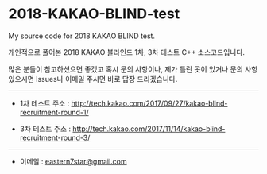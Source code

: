 # 2018-KAKAO-BLIND-test
My source code for 2018 KAKAO BLIND test.

개인적으로 풀어본 2018 KAKAO 블라인드 1차, 3차 테스트 C++ 소스코드입니다.

많은 분들이 참고하셨으면 좋겠고 혹시 문의 사항이나, 제가 틀린 곳이 있거나 문의 사항 있으시면 Issues나 이메일 주시면 바로 답장 드리겠습니다.

---

* 1차 테스트 주소 : http://tech.kakao.com/2017/09/27/kakao-blind-recruitment-round-1/

* 3차 테스트 주소 : http://tech.kakao.com/2017/11/14/kakao-blind-recruitment-round-3/

---
* 이메일 : eastern7star@gmail.com
